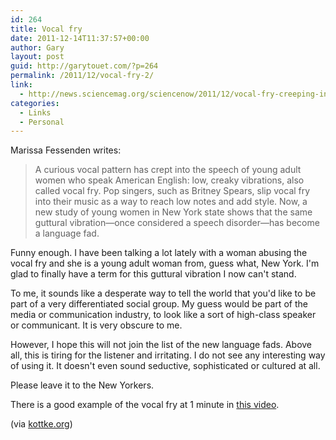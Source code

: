 ```yaml
---
id: 264
title: Vocal fry
date: 2011-12-14T11:37:57+00:00
author: Gary
layout: post
guid: http://garytouet.com/?p=264
permalink: /2011/12/vocal-fry-2/
link:
  - http://news.sciencemag.org/sciencenow/2011/12/vocal-fry-creeping-into-us-speec.html
categories:
  - Links
  - Personal
---
```

Marissa Fessenden writes:
<blockquote>A curious vocal pattern has crept into the speech of young adult women who speak American English: low, creaky vibrations, also called vocal fry. Pop singers, such as Britney Spears, slip vocal fry into their music as a way to reach low notes and add style. Now, a new study of young women in New York state shows that the same guttural vibration—once considered a speech disorder—has become a language fad.</blockquote>

Funny enough. I have been talking a lot lately with a woman abusing the vocal fry and she is a young adult woman from, guess what, New York. I'm glad to finally have a term for this guttural vibration I now can't stand.

To me, it sounds like a desperate way to tell the world that you'd like to be part of a very differentiated social group. My guess would be part of the media or communication industry, to look like a sort of high-class speaker or communicant. It is very obscure to me.

However, I hope this will not join the list of the new language fads. Above all, this is tiring for the listener and irritating. I do not see any interesting way of using it. It doesn't even sound seductive, sophisticated or cultured at all. 

Please leave it to the New Yorkers.

There is a good example of the vocal fry at 1 minute in <a href="http://youtu.be/pJ51BNYXbV4">this video</a>.

(via <a href="http://kottke.org/11/12/vocal-fry">kottke.org</a>)